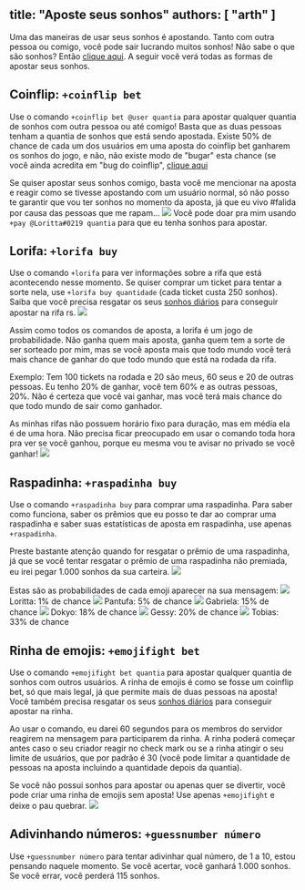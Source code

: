 title: "Aposte seus sonhos"
authors: [ "arth" ]
---
Uma das maneiras de usar seus sonhos é apostando. Tanto com outra pessoa ou comigo, você pode sair lucrando muitos sonhos! Não sabe o que são sonhos? Então [clique aqui](/extras/faq-loritta/sonhos). A seguir você verá todas as formas de apostar seus sonhos.

## Coinflip: `+coinflip bet`
Use o comando `+coinflip bet @user quantia` para apostar qualquer quantia de sonhos com outra pessoa ou até comigo! Basta que as duas pessoas tenham a quantia de sonhos que está sendo apostada. Existe 50% de chance de cada um dos usuários em uma aposta do coinflip bet ganharem os sonhos do jogo, e não, não existe modo de "bugar" esta chance (se você ainda acredita em "bug do coinflip", [clique aqui](/extras/faq-loritta/coinflip-bug)

Se quiser apostar seus sonhos comigo, basta você me mencionar na aposta e reagir como se tivesse apostando com um usuário normal, só não posso te garantir que vou ter sonhos no momento da aposta, já que eu vivo #falida por causa das pessoas que me rapam... <img src="https://cdn.discordapp.com/emojis/626942886251855872.png?v=1" class="inline-emoji"> Você pode doar pra mim usando `+pay @Loritta#0219 quantia` para que eu tenha sonhos para apostar.

## Lorifa: `+lorifa buy`
Use o comando `+lorifa` para ver informações sobre a rifa que está acontecendo nesse momento. Se quiser comprar um ticket para tentar a sorte nela, use `+lorifa buy quantidade` (cada ticket custa 250 sonhos). Saiba que você precisa resgatar os seus [sonhos diários](/daily) para conseguir apostar na rifa rs. <img src="https://cdn.discordapp.com/emojis/593979718919913474.png" class="inline-emoji">

Assim como todos os comandos de aposta, a lorifa é um jogo de probabilidade. Não ganha quem mais aposta, ganha quem tem a sorte de ser sorteado por mim, mas se você aposta mais que todo mundo você terá mais chance de ganhar do que todo mundo que está na rodada da rifa. 

Exemplo: Tem 100 tickets na rodada e 20 são meus, 60 seus e 20 de outras pessoas. Eu tenho 20% de ganhar, você tem 60% e as outras pessoas, 20%. Não é certeza que você vai ganhar, mas você terá mais chance do que todo mundo de sair como ganhador.

As minhas rifas não possuem horário fixo para duração, mas em média ela é de uma hora. Não precisa ficar preocupado em usar o comando toda hora pra ver se você ganhou, porque eu mesma vou te avisar no privado se você ganhar! <img src="https://cdn.discordapp.com/emojis/731873534036541500.png" class="inline-emoji">

## Raspadinha: `+raspadinha buy`
Use o comando `+raspadinha buy` para comprar uma raspadinha. Para saber como funciona, saber os prêmios que eu posso te dar ao comprar uma raspadinha e saber suas estatísticas de aposta em raspadinha, use apenas `+raspadinha`. 

Preste bastante atenção quando for resgatar o prêmio de uma raspadinha, já que se você tentar resgatar o prêmio de uma raspadinha não premiada, eu irei pegar 1.000 sonhos da sua carteira. <img src="https://cdn.discordapp.com/emojis/395010059157110785.png" class="inline-emoji">

Estas são as probabilidades de cada emoji aparecer na sua mensagem:
<img src="https://cdn.discordapp.com/emojis/664849802961485894.png" class="inline-emoji"> Loritta:  1% de chance
<img src="https://cdn.discordapp.com/emojis/664849802793713686.png" class="inline-emoji"> Pantufa:  5% de chance
<img src="https://cdn.discordapp.com/emojis/664849802927800351.png" class="inline-emoji"> Gabriela: 15% de chance
<img src="https://cdn.discordapp.com/emojis/664849803397562369.png" class="inline-emoji"> Dokyo:    18% de chance
<img src="https://cdn.discordapp.com/emojis/792403932211183636.png" class="inline-emoji"> Gessy:    20% de chance
<img src="https://cdn.discordapp.com/emojis/450476856303419432.png" class="inline-emoji"> Tobias:   33% de chance

## Rinha de emojis: `+emojifight bet`
Use o comando `+emojifight bet quantia` para apostar qualquer quantia de sonhos com outros usuários. A rinha de emojis é como se fosse um coinflip bet, só que mais legal, já que permite mais de duas pessoas na aposta! Você também precisa resgatar os seus [sonhos diários](/daily) para conseguir apostar na rinha.

Ao usar o comando, eu darei 60 segundos para os membros do servidor reagirem na mensagem para participarem da rinha. A rinha poderá começar antes caso o seu criador reagir no check mark ou se a rinha atingir o seu limite de usuários, que por padrão é 30 (você pode limitar a quantidade de pessoas na aposta incluindo a quantidade depois da quantia). 

Se você não possui sonhos para apostar ou apenas quer se divertir, você pode criar uma rinha de emojis sem aposta! Use apenas `+emojifight` e deixe o pau quebrar. <img src="https://cdn.discordapp.com/emojis/731871119400894525.gif" class="inline-emoji">

## Adivinhando números: `+guessnumber número`
Use `+guessnumber número` para tentar adivinhar qual número, de 1 a 10, estou pensando naquele momento. Se você acertar, você ganhará 1.000 sonhos. Se você errar, você perderá 115 sonhos. 
